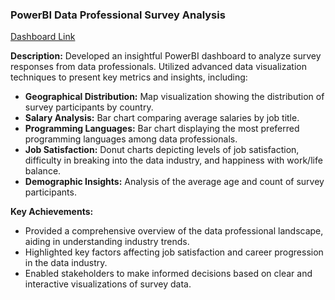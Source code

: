 ### PowerBI Data Professional Survey Analysis

[Dashboard Link](https://app.powerbi.com/view?r=eyJrIjoiYTBhOWNjMzEtY2Q2Zi00ZTM0LTgwYjAtNjRmZWQzMWQ5MzZiIiwidCI6Ijc2ZTVlYmRiLWExNzctNDExMS04YjA4LWU2ZThmMTAzM2M3NCJ9)

**Description:**
Developed an insightful PowerBI dashboard to analyze survey responses from data professionals. Utilized advanced data visualization techniques to present key metrics and insights, including:

- **Geographical Distribution:** Map visualization showing the distribution of survey participants by country.
- **Salary Analysis:** Bar chart comparing average salaries by job title.
- **Programming Languages:** Bar chart displaying the most preferred programming languages among data professionals.
- **Job Satisfaction:** Donut charts depicting levels of job satisfaction, difficulty in breaking into the data industry, and happiness with work/life balance.
- **Demographic Insights:** Analysis of the average age and count of survey participants.

**Key Achievements:**
- Provided a comprehensive overview of the data professional landscape, aiding in understanding industry trends.
- Highlighted key factors affecting job satisfaction and career progression in the data industry.
- Enabled stakeholders to make informed decisions based on clear and interactive visualizations of survey data.
